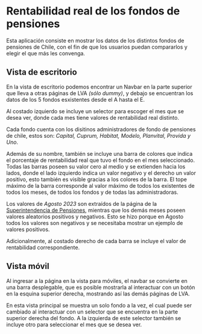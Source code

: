 # Rentabilidad real de los fondos de pensiones

Esta aplicación consiste en mostrar los datos de los distintos fondos de pensiones de Chile, con el fin de que los usuarios puedan compararlos y elegir el que más les convenga.

## Vista de escritorio

En la vista de escritorio podemos encontrar un Navbar en la parte superior que lleva a otras páginas de LVA *(sólo dummy)*, y debajo se encuentran los datos de los 5 fondos esxistentes desde el A hasta el E.

Al costado izquierdo se incluye un selector para escoger el mes que se desea ver, donde cada mes tiene valores de rentabilidad real distinto.

Cada fondo cuenta con los disitinos administradores de fondo de pensiones de chile, estos son: *Capital, Cuprum, Habitat, Modelo, Planvital, Provida y Uno*.

Además de su nombre, también se incluye una barra de colores que indica el porcentaje de rentabilidad real que tuvo el fondo en el mes seleccionado. Todas las barras poseen su valor cero al medio y se extienden hacia los lados, donde el lado izquierdo indica un valor negativo y el derecho un valor positivo, esto también es visible gracias a los colores de la barra. El tope máximo de la barra corresponde al valor máximo de todos los existentes de todos los meses, de todos los fondos y de todas las administradoras.

Los valores de *Agosto 2023* son extraídos de la página de la [Superintendencia de Pensiones](https://www.spensiones.cl/apps/rentabilidad/getRentabilidad.php?tiprent=FP), mientras que los demás meses poseen valores aleatorios positivos y negativos. Esto se hizo porque en Agosto todos los valores son negativos y se necesitaba mostrar un ejemplo de valores positivos.

Adicionalmente, al costado derecho de cada barra se incluye el valor de rentabilidad correspondiente.

## Vista móvil

Al ingresar a la página en la vista para móviles, el navbar se convierte en una barra desplegable, que es posible mostrarla al interactuar con un botón en la esquina superior derecha, mostrando así las demás páginas de LVA.

En esta vista principal se muestra un solo fondo a la vez, el cual puede ser cambiado al interactuar con un selector que se encuentra en la parte superior derecha del fondo. A la izquierda de este selector también se incluye otro para seleccionar el mes que se desea ver.